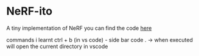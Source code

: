 # NeRF-ito
A tiny implementation of NeRF
you can find the code [here](https://github.com/nerfstudio-project/nerfstudio)

commands i learnt
ctrl + b (in vs code) - side bar
code . -> when executed will open the current directory in vscode
